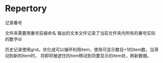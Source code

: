 # Repertory
记录番号

文件夹需要用番号前缀命名
输出的文本文件记录了当前文件夹内所有的番号实际的数字id

历史记录使用grid，优化成可以循环利用item，使用可显示数目+1的item数，当滑动到新的item时，
将即将被遮住的item移动到将要显示的item处，刷新数据。
